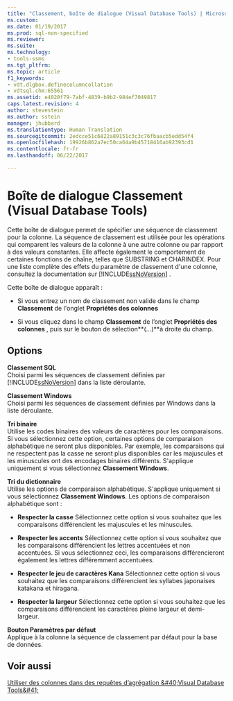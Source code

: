 ```yaml
---
title: "Classement, boîte de dialogue (Visual Database Tools) | Microsoft Docs"
ms.custom: 
ms.date: 01/19/2017
ms.prod: sql-non-specified
ms.reviewer: 
ms.suite: 
ms.technology:
- tools-ssms
ms.tgt_pltfrm: 
ms.topic: article
f1_keywords:
- vdt.dlgbox.definecolumncollation
- vdtsql.chm:65561
ms.assetid: e4020f79-7abf-4839-b9b2-984ef7049817
caps.latest.revision: 4
author: stevestein
ms.author: sstein
manager: jhubbard
ms.translationtype: Human Translation
ms.sourcegitcommit: 2edcce51c6822a89151c3c3c76fbaacb5edd54f4
ms.openlocfilehash: 19926b862a7ec50ca64a9b45718416ab92393cd1
ms.contentlocale: fr-fr
ms.lasthandoff: 06/22/2017

---
```

# <a name="collation-dialog-box-visual-database-tools"></a>Boîte de dialogue Classement (Visual Database Tools)
Cette boîte de dialogue permet de spécifier une séquence de classement pour la colonne. La séquence de classement est utilisée pour les opérations qui comparent les valeurs de la colonne à une autre colonne ou par rapport à des valeurs constantes. Elle affecte également le comportement de certaines fonctions de chaîne, telles que SUBSTRING et CHARINDEX. Pour une liste complète des effets du paramètre de classement d'une colonne, consultez la documentation sur [!INCLUDE[ssNoVersion](../../includes/ssnoversion_md.md)] .  
  
Cette boîte de dialogue apparaît :  
  
-   Si vous entrez un nom de classement non valide dans le champ **Classement** de l'onglet **Propriétés des colonnes**  
  
-   Si vous cliquez dans le champ **Classement** de l’onglet **Propriétés des colonnes** , puis sur le bouton de sélection**(...)**à droite du champ.  
  
## <a name="options"></a>Options  
**Classement SQL**  
Choisi parmi les séquences de classement définies par [!INCLUDE[ssNoVersion](../../includes/ssnoversion_md.md)] dans la liste déroulante.  
  
**Classement Windows**  
Choisi parmi les séquences de classement définies par Windows dans la liste déroulante.  
  
**Tri binaire**  
Utilise les codes binaires des valeurs de caractères pour les comparaisons. Si vous sélectionnez cette option, certaines options de comparaison alphabétique ne seront plus disponibles. Par exemple, les comparaisons qui ne respectent pas la casse ne seront plus disponibles car les majuscules et les minuscules ont des encodages binaires différents. S'applique uniquement si vous sélectionnez **Classement Windows**.  
  
**Tri du dictionnaire**  
Utilise les options de comparaison alphabétique. S'applique uniquement si vous sélectionnez **Classement Windows**. Les options de comparaison alphabétique sont :  
  
-   **Respecter la casse** Sélectionnez cette option si vous souhaitez que les comparaisons différencient les majuscules et les minuscules.  
  
-   **Respecter les accents** Sélectionnez cette option si vous souhaitez que les comparaisons différencient les lettres accentuées et non accentuées. Si vous sélectionnez ceci, les comparaisons différencieront également les lettres différemment accentuées.  
  
-   **Respecter le jeu de caractères Kana** Sélectionnez cette option si vous souhaitez que les comparaisons différencient les syllabes japonaises katakana et hiragana.  
  
-   **Respecter la largeur** Sélectionnez cette option si vous souhaitez que les comparaisons différencient les caractères pleine largeur et demi-largeur.  
  
**Bouton Paramètres par défaut**  
Applique à la colonne la séquence de classement par défaut pour la base de données.  
  
## <a name="see-also"></a>Voir aussi  
[Utiliser des colonnes dans des requêtes d’agrégation &amp;#40;Visual Database Tools&amp;#41;](../../ssms/visual-db-tools/work-with-columns-in-aggregate-queries-visual-database-tools.md)  
  

